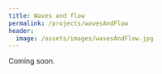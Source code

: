 ```yaml
---
title: Waves and flow
permalink: /projects/wavesAndFlow
header:
  image: /assets/images/wavesAndFlow.jpg
---
```


Coming soon.
